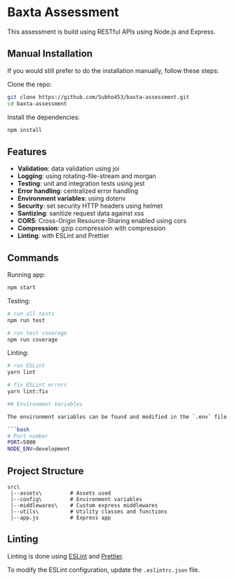 # Baxta Assessment

This assessment is build using RESTful APIs using Node.js and Express.

## Manual Installation

If you would still prefer to do the installation manually, follow these steps:

Clone the repo:

```bash
git clone https://github.com/Subho453/baxta-assessment.git
cd baxta-assessment
```

Install the dependencies:

```bash
npm install
```

## Features

- **Validation**: data validation using joi
- **Logging**: using rotating-file-stream and morgan
- **Testing**: unit and integration tests using jest
- **Error handling**: centralized error handling
- **Environment variables**: using dotenv
- **Security**: set security HTTP headers using helmet
- **Santizing**: sanitize request data against xss
- **CORS**: Cross-Origin Resource-Sharing enabled using cors
- **Compression**: gzip compression with compression
- **Linting**: with ESLint and Prettier

## Commands

Running app:

```bash
npm start
```

Testing:

```bash
# run all tests
npm run test

# run test coverage
npm run coverage
```

Linting:

````bash
# run ESLint
yarn lint

# fix ESLint errors
yarn lint:fix

## Environment Variables

The environment variables can be found and modified in the `.env` file. They come with these default values:

```bash
# Port number
PORT=5000
NODE_ENV=development

````

## Project Structure

```
src\
 |--assets\         # Assets used
 |--config\         # Environment variables
 |--middlewares\    # Custom express middlewares
 |--utils\          # Utility classes and functions
 |--app.js          # Express app
```

## Linting

Linting is done using [ESLint](https://eslint.org/) and [Prettier](https://prettier.io).

To modify the ESLint configuration, update the `.eslintrc.json` file.
